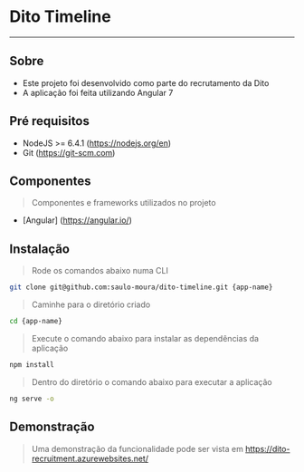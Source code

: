 # Dito Timeline #

___
## Sobre ##

- Este projeto foi desenvolvido como parte do recrutamento da Dito
- A aplicação foi feita utilizando Angular 7

## Pré requisitos ##

- NodeJS >= 6.4.1 (https://nodejs.org/en)
- Git (https://git-scm.com)

## Componentes ##

> Componentes e frameworks utilizados no projeto

- [Angular] (https://angular.io/)

## Instalação ##

> Rode os comandos abaixo numa CLI

```sh
git clone git@github.com:saulo-moura/dito-timeline.git {app-name}
```

> Caminhe para o diretório criado

```sh
cd {app-name}
```

> Execute o comando abaixo para instalar as dependências da aplicação

```sh
npm install
```

> Dentro do diretório o comando abaixo para executar a aplicação

```sh
ng serve -o
```

## Demonstração ##
> Uma demonstração da funcionalidade pode ser vista em https://dito-recruitment.azurewebsites.net/